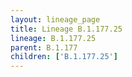 ```yaml
---
layout: lineage_page
title: Lineage B.1.177.25
lineage: B.1.177.25
parent: B.1.177
children: ['B.1.177.25']
---
```

